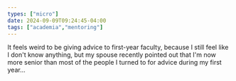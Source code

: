 ```yaml
---
types: ["micro"]
date: 2024-09-09T09:24:45-04:00
tags: ["academia","mentoring"]
---
```

It feels weird to be giving advice to first-year faculty, because I still feel like I don't know anything, but my spouse recently pointed out that I'm now more senior than most of the people I turned to for advice during my first year...
